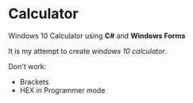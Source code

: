# Calculator
Windows 10 Calculator using **C#** and **Windows Forms**

It is my attempt to create *windows 10 calculator*.

Don't work:
- Brackets
- HEX in Programmer mode
